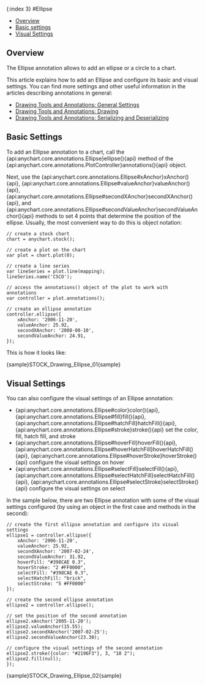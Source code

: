 {:index 3}
#Ellipse

* [Overview](#overview)
* [Basic settings](#basic_settings)
* [Visual Settings](#visual_settings)

## Overview

The Ellipse annotation allows to add an ellipse or a circle to a chart.

This article explains how to add an Ellipse and configure its basic and visual settings. You can find more settings and other useful information in the articles describing annotations in general:

* [Drawing Tools and Annotations: General Settings](General_Settings)
* [Drawing Tools and Annotations: Drawing](Drawing)
* [Drawing Tools and Annotations: Serializing and Deserializing](Serializing_Deserializing)

## Basic Settings

To add an Ellipse annotation to a chart, call the {api:anychart.core.annotations.Ellipse}ellipse(){api} method of the {api:anychart.core.annotations.PlotController}annotations(){api} object.

Next, use the {api:anychart.core.annotations.Ellipse#xAnchor}xAnchor(){api}, {api:anychart.core.annotations.Ellipse#valueAnchor}valueAnchor(){api}, {api:anychart.core.annotations.Ellipse#secondXAnchor}secondXAnchor(){api}, and {api:anychart.core.annotations.Ellipse#secondValueAnchor}secondValueAnchor(){api} methods to set 4 points that determine the position of the ellipse. Usually, the most convenient way to do this is object notation:

```
// create a stock chart
chart = anychart.stock();

// create a plot on the chart
var plot = chart.plot(0);

// create a line series
var lineSeries = plot.line(mapping);
lineSeries.name('CSCO');

// access the annotations() object of the plot to work with annotations
var controller = plot.annotations();

// create an ellipse annotation
controller.ellipse({
    xAnchor: '2006-11-20',
    valueAnchor: 25.92,
    secondXAnchor: '2008-08-10',
    secondValueAnchor: 24.91,
});
```

This is how it looks like:

{sample}STOCK\_Drawing\_Ellipse\_01{sample}

## Visual Settings

You can also configure the visual settings of an Ellipse annotation:

* {api:anychart.core.annotations.Ellipse#color}color(){api}, {api:anychart.core.annotations.Ellipse#fill}fill(){api}, {api:anychart.core.annotations.Ellipse#hatchFill}hatchFill(){api}, {api:anychart.core.annotations.Ellipse#stroke}stroke(){api} set the color, fill, hatch fill, and stroke
* {api:anychart.core.annotations.Ellipse#hoverFill}hoverFill(){api}, {api:anychart.core.annotations.Ellipse#hoverHatchFill}hoverHatchFill(){api}, {api:anychart.core.annotations.Ellipse#hoverStroke}hoverStroke(){api} configure the visual settings on hover
* {api:anychart.core.annotations.Ellipse#selectFill}selectFill(){api}, {api:anychart.core.annotations.Ellipse#selectHatchFill}selectHatchFill(){api}, {api:anychart.core.annotations.Ellipse#selectStroke}selectStroke(){api} configure the visual settings on select

In the sample below, there are two Ellipse annotation with some of the visual settings configured (by using an object in the first case and methods in the second):

```
// create the first ellipse annotation and configure its visual settings
ellipse1 = controller.ellipse({
    xAnchor: '2006-11-20',
    valueAnchor: 25.92,
    secondXAnchor: '2007-02-24',
    secondValueAnchor: 31.92,
    hoverFill: "#398CAE 0.3",
    hoverStroke: "2 #FF0000",
    selectFill: "#398CAE 0.3",
    selectHatchFill: "brick",
    selectStroke: "5 #FF0000"
});

// create the second ellipse annotation
ellipse2 = controller.ellipse();

// set the position of the second annotation
ellipse2.xAnchor('2005-11-20');
ellipse2.valueAnchor(15.55);
ellipse2.secondXAnchor('2007-02-25');
ellipse2.secondValueAnchor(23.30);
 
// configure the visual settings of the second annotation
ellipse2.stroke({color: "#2196F3"}, 3, "10 2");
ellipse2.fill(null);
});
```

{sample}STOCK\_Drawing\_Ellipse\_02{sample}


